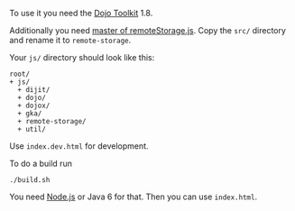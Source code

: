 To use it you need the [Dojo Toolkit](http://dojotoolkit.org/) 1.8.

Additionally you need [master of remoteStorage.js](https://github.com/RemoteStorage/remoteStorage.js). Copy the `src/` directory and rename it to `remote-storage`.

Your `js/` directory should look like this:

```
root/
+ js/
  + dijit/
  + dojo/
  + dojox/
  + gka/
  + remote-storage/
  + util/
```

Use `index.dev.html` for development.

To do a build run

    ./build.sh

You need [Node.js](http://nodejs.org/) or Java 6 for that. Then you can use `index.html`.
